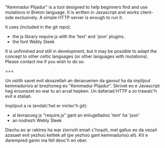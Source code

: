 "Kemmadur Plijadur" is a tool designed to help beginners find and use mutations in Breton language. 
It is written in Javascript and works client-side exclusively. A simple HTTP server is enough to run it.

It uses (included in the git repo):

 * the js library require.js with the 'text' and 'json' plugins.
 * the font Webly Sleek

It is unfinished and still in development, but it may be possible to adapt
the concept to other celtic languages (or other languages with mutations).
Please contact me if you wish to do so.

===

Un ostilh savet evit skoazellañ an deraouerien da gavout ha da implijout kemmadurioù 
ar brezhoneg eo "Kemmadur Plijadur".
Skrivet eo e Javascript hag erounezet eo war tu an arval hepken. Un dafariad HTTP
a zo trawalc'h evit e staliañ.

Implijout a ra (endalc'het er mirlec'h git):

 * al levraoueg js "require.js" gant an enlugelladoù 'text' ha 'json'
 * an nodrezh Webly Sleek
 
Diechu eo ar raktres ha war ziorroiñ emañ c'hoazh, met gallus eo da
vezañ azasaet evit yezhoù keltiek all (pe yezhoù gant kemmadurioù all).
Kit e darempred ganin ma fell deoc'h en ober.
